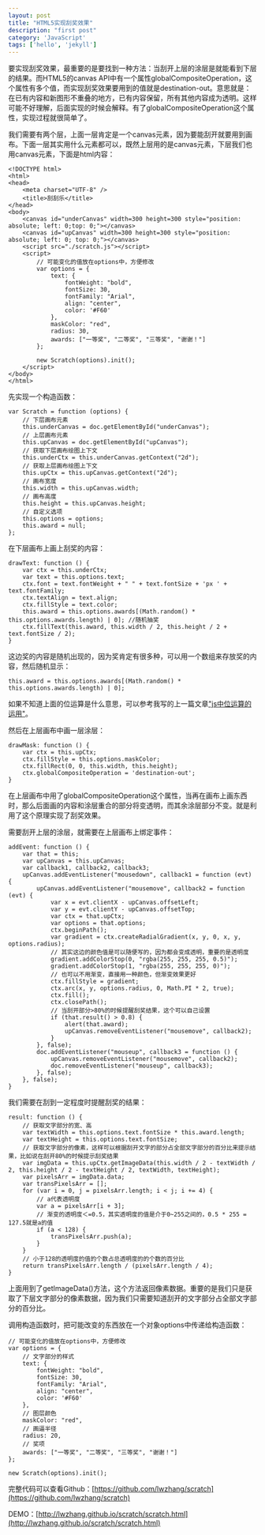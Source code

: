 ```yaml
---
layout: post
title: "HTML5实现刮奖效果"
description: "first post"
category: 'JavaScript'
tags: ['hello', 'jekyll']
---
```


要实现刮奖效果，最重要的是要找到一种方法：当刮开上层的涂层是就能看到下层的结果。而HTML5的canvas API中有一个属性globalCompositeOperation，这个属性有多个值，而实现刮奖效果要用到的值就是destination-out。意思就是：在已有内容和新图形不重叠的地方，已有内容保留，所有其他内容成为透明。这样可能不好理解，后面实现的时候会解释。有了globalCompositeOperation这个属性，实现过程就很简单了。

我们需要有两个层，上面一层肯定是一个canvas元素，因为要能刮开就要用到画布。下面一层其实用什么元素都可以，既然上层用的是canvas元素，下层我们也用canvas元素，下面是html内容：

    <!DOCTYPE html>
	<html>
	<head>
		<meta charset="UTF-8" />
		<title>刮刮乐</title>
	</head>
	<body>
	    <canvas id="underCanvas" width=300 height=300 style="position: absolute; left: 0;top: 0;"></canvas>
	    <canvas id="upCanvas" width=300 height=300 style="position: absolute; left: 0; top: 0;"></canvas>
	    <script src="./scratch.js"></script>
		<script>
	        // 可能变化的值放在options中，方便修改
	        var options = {
	            text: {
	                fontWeight: "bold",
	                fontSize: 30,
	                fontFamily: "Arial",
	                align: "center",
	                color: '#F60'
	            },
	            maskColor: "red",
	            radius: 30,
	            awards: ["一等奖", "二等奖", "三等奖", "谢谢！"]
	        };
	
	        new Scratch(options).init();
	    </script>
	</body>
	</html>

先实现一个构造函数：

    var Scratch = function (options) {
		// 下层画布元素
        this.underCanvas = doc.getElementById("underCanvas");
        // 上层画布元素
		this.upCanvas = doc.getElementById("upCanvas");
        // 获取下层画布绘图上下文
		this.underCtx = this.underCanvas.getContext("2d");
        // 获取上层画布绘图上下文
		this.upCtx = this.upCanvas.getContext("2d");
       	// 画布宽度
		this.width = this.upCanvas.width;
        // 画布高度
		this.height = this.upCanvas.height;
        // 自定义选项
		this.options = options;
        this.award = null;
    };

在下层画布上画上刮奖的内容：

	drawText: function () {
        var ctx = this.underCtx;
        var text = this.options.text;
        ctx.font = text.fontWeight + " " + text.fontSize + 'px ' + text.fontFamily;
        ctx.textAlign = text.align;
        ctx.fillStyle = text.color;
        this.award = this.options.awards[(Math.random() * this.options.awards.length) | 0]; //随机抽奖
        ctx.fillText(this.award, this.width / 2, this.height / 2 + text.fontSize / 2);
    }
这边奖的内容是随机出现的，因为奖肯定有很多种，可以用一个数组来存放奖的内容，然后随机显示：

    this.award = this.options.awards[(Math.random() * this.options.awards.length) | 0];

如果不知道上面的位运算是什么意思，可以参考我写的上一篇文章["js中位运算的运用"](http://www.cnblogs.com/xljzlw/p/4231354.html)。

然后在上层画布中画一层涂层：

    drawMask: function () {
        var ctx = this.upCtx;
        ctx.fillStyle = this.options.maskColor;
        ctx.fillRect(0, 0, this.width, this.height);
        ctx.globalCompositeOperation = 'destination-out';
    }
在上层画布中用了globalCompositeOperation这个属性，当再在画布上画东西时，那么后面画的内容和涂层重合的部分将变透明，而其余涂层部分不变。就是利用了这个原理实现了刮奖效果。

需要刮开上层的涂层，就需要在上层画布上绑定事件：

    addEvent: function () {
        var that = this;
        var upCanvas = this.upCanvas;
        var callback1, callback2, callback3;
        upCanvas.addEventListener("mousedown", callback1 = function (evt) {
            upCanvas.addEventListener("mousemove", callback2 = function (evt) {
                var x = evt.clientX - upCanvas.offsetLeft;
                var y = evt.clientY - upCanvas.offsetTop;
                var ctx = that.upCtx;
                var options = that.options;
                ctx.beginPath();
                var gradient = ctx.createRadialGradient(x, y, 0, x, y, options.radius);
                // 其实这边的颜色值是可以随便写的，因为都会变成透明，重要的是透明度
                gradient.addColorStop(0, "rgba(255, 255, 255, 0.5)");
                gradient.addColorStop(1, "rgba(255, 255, 255, 0)");
				// 也可以不用渐变，直接用一种颜色，但渐变效果更好
                ctx.fillStyle = gradient;
                ctx.arc(x, y, options.radius, 0, Math.PI * 2, true);
                ctx.fill();
                ctx.closePath();
				// 当刮开部分>80%的时候提醒刮奖结果，这个可以自己设置
                if (that.result() > 0.8) {
                    alert(that.award);
                    upCanvas.removeEventListener("mousemove", callback2);
                }
            }, false);
            doc.addEventListener("mouseup", callback3 = function () {
                upCanvas.removeEventListener("mousemove", callback2);
                doc.removeEventListener("mouseup", callback3);
            }, false);
        }, false);
    }

我们需要在刮到一定程度时提醒刮奖的结果：

    result: function () {
		// 获取文字部分的宽、高
        var textWidth = this.options.text.fontSize * this.award.length;
        var textHeight = this.options.text.fontSize;
        // 获取文字部分的像素，这样可以根据刮开文字的部分占全部文字部分的百分比来提示结果，比如说在刮开80%的时候提示刮奖结果
        var imgData = this.upCtx.getImageData(this.width / 2 - textWidth / 2, this.height / 2 - textHeight / 2, textWidth, textHeight);
        var pixelsArr = imgData.data;
        var transPixelsArr = [];
        for (var i = 0, j = pixelsArr.length; i < j; i += 4) {
            // a代表透明度
            var a = pixelsArr[i + 3];
            // 渐变的透明度＜=0.5，其实透明度的值是介于0~255之间的，0.5 * 255 = 127.5就是a的值
            if (a < 128) {
                transPixelsArr.push(a);
            }
        }
        // 小于128的透明度的值的个数占总透明度的的个数的百分比
        return transPixelsArr.length / (pixelsArr.length / 4);
    }

上面用到了getImageData()方法，这个方法返回像素数据。重要的是我们只是获取了下层文字部分的像素数据，因为我们只需要知道刮开的文字部分占全部文字部分的百分比。

调用构造函数时，把可能改变的东西放在一个对象options中传递给构造函数：

    // 可能变化的值放在options中，方便修改
    var options = {
		// 文字部分的样式
        text: {
            fontWeight: "bold",
            fontSize: 30,
            fontFamily: "Arial",
            align: "center",
            color: '#F60'
        },
		// 图层颜色
        maskColor: "red",
		// 画逼半径
        radius: 20,
		// 奖项
        awards: ["一等奖", "二等奖", "三等奖", "谢谢！"]
    };

    new Scratch(options).init();

完整代码可以查看Github：[https://github.com/lwzhang/scratch](https://github.com/lwzhang/scratch)

DEMO：[http://lwzhang.github.io/scratch/scratch.html](http://lwzhang.github.io/scratch/scratch.html)



